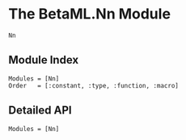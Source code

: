 # The BetaML.Nn Module

```@docs
Nn
```

## Module Index

```@index
Modules = [Nn]
Order   = [:constant, :type, :function, :macro]
```
## Detailed API

```@autodocs
Modules = [Nn]
```
